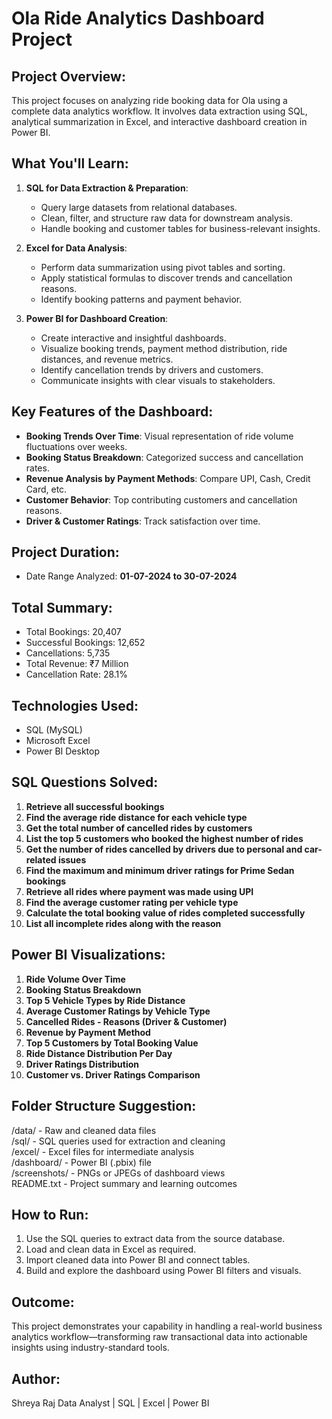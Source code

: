 Ola Ride Analytics Dashboard Project
====================================

Project Overview:
-----------------
This project focuses on analyzing ride booking data for Ola using a complete data analytics workflow. It involves data extraction using SQL, analytical summarization in Excel, and interactive dashboard creation in Power BI.

What You'll Learn:
------------------
1. **SQL for Data Extraction & Preparation**:
   - Query large datasets from relational databases.
   - Clean, filter, and structure raw data for downstream analysis.
   - Handle booking and customer tables for business-relevant insights.

2. **Excel for Data Analysis**:
   - Perform data summarization using pivot tables and sorting.
   - Apply statistical formulas to discover trends and cancellation reasons.
   - Identify booking patterns and payment behavior.

3. **Power BI for Dashboard Creation**:
   - Create interactive and insightful dashboards.
   - Visualize booking trends, payment method distribution, ride distances, and revenue metrics.
   - Identify cancellation trends by drivers and customers.
   - Communicate insights with clear visuals to stakeholders.

Key Features of the Dashboard:
------------------------------
- **Booking Trends Over Time**: Visual representation of ride volume fluctuations over weeks.
- **Booking Status Breakdown**: Categorized success and cancellation rates.
- **Revenue Analysis by Payment Methods**: Compare UPI, Cash, Credit Card, etc.
- **Customer Behavior**: Top contributing customers and cancellation reasons.
- **Driver & Customer Ratings**: Track satisfaction over time.

Project Duration:
-----------------
- Date Range Analyzed: **01-07-2024 to 30-07-2024**

Total Summary:
--------------
- Total Bookings: 20,407
- Successful Bookings: 12,652
- Cancellations: 5,735
- Total Revenue: ₹7 Million
- Cancellation Rate: 28.1%

Technologies Used:
------------------
- SQL (MySQL)
- Microsoft Excel
- Power BI Desktop

SQL Questions Solved:
---------------------
1. **Retrieve all successful bookings**
2. **Find the average ride distance for each vehicle type**
3. **Get the total number of cancelled rides by customers**
4. **List the top 5 customers who booked the highest number of rides**
5. **Get the number of rides cancelled by drivers due to personal and car-related issues**
6. **Find the maximum and minimum driver ratings for Prime Sedan bookings**
7. **Retrieve all rides where payment was made using UPI**
8. **Find the average customer rating per vehicle type**
9. **Calculate the total booking value of rides completed successfully**
10. **List all incomplete rides along with the reason**

Power BI Visualizations:
------------------------
1. **Ride Volume Over Time**  
2. **Booking Status Breakdown**  
3. **Top 5 Vehicle Types by Ride Distance**  
4. **Average Customer Ratings by Vehicle Type**  
5. **Cancelled Rides - Reasons (Driver & Customer)**  
6. **Revenue by Payment Method**  
7. **Top 5 Customers by Total Booking Value**  
8. **Ride Distance Distribution Per Day**  
9. **Driver Ratings Distribution**  
10. **Customer vs. Driver Ratings Comparison**
    

Folder Structure Suggestion:
----------------------------
/data/           - Raw and cleaned data files  
/sql/            - SQL queries used for extraction and cleaning  
/excel/          - Excel files for intermediate analysis  
/dashboard/      - Power BI (.pbix) file  
/screenshots/    - PNGs or JPEGs of dashboard views  
README.txt       - Project summary and learning outcomes  

How to Run:
-----------
1. Use the SQL queries to extract data from the source database.
2. Load and clean data in Excel as required.
3. Import cleaned data into Power BI and connect tables.
4. Build and explore the dashboard using Power BI filters and visuals.

Outcome:
--------
This project demonstrates your capability in handling a real-world business analytics workflow—transforming raw transactional data into actionable insights using industry-standard tools.

Author:
-------
Shreya Raj
Data Analyst | SQL | Excel | Power BI
